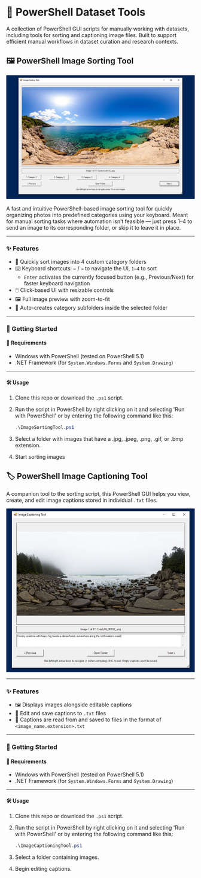 # 🧰 PowerShell Dataset Tools

A collection of PowerShell GUI scripts for manually working with datasets, including tools for sorting and captioning image files. Built to support efficient manual workflows in dataset curation and research contexts.


## 🖼️ PowerShell Image Sorting Tool

![UI Screenshot](examples/example_image_sorting_tool.jpg)

A fast and intuitive PowerShell-based image sorting tool for quickly organizing photos into predefined categories using your keyboard. Meant for manual sorting tasks where automation isn’t feasible — just press 1–4 to send an image to its corresponding folder, or skip it to leave it in place.

---

### ✨ Features

- 📂 Quickly sort images into 4 custom category folders
- ⌨️ Keyboard shortcuts: `←` / `→` to navigate the UI, `1–4` to sort  
   - `Enter` activates the currently focused button (e.g., Previous/Next) for faster keyboard navigation
- 🖱️ Click-based UI with resizable controls
- 🖼️ Full image preview with zoom-to-fit
- 📁 Auto-creates category subfolders inside the selected folder

---

### 🚀 Getting Started

#### 🧾 Requirements

- Windows with PowerShell (tested on PowerShell 5.1)
- .NET Framework (for `System.Windows.Forms` and `System.Drawing`)

---

#### 🛠️ Usage

1. Clone this repo or download the `.ps1` script.

2. Run the script in PowerShell by right clicking on it and selecting 'Run with PowerShell' or by entering the following command like this:
   ```powershell
   .\ImageSortingTool.ps1
   ```

3. Select a folder with images that have a .jpg, .jpeg, .png, .gif, or .bmp extension.

4. Start sorting images


## 🏷️ PowerShell Image Captioning Tool

A companion tool to the sorting script, this PowerShell GUI helps you view, create, and edit image captions stored in individual `.txt` files.

![UI Screenshot](examples/example_image_captioning_tool.jpg)

---

### ✨ Features

- 🖼️ Displays images alongside editable captions
- 📝 Edit and save captions to `.txt` files
- 📁 Captions are read from and saved to files in the format of `<image_name.extension>.txt`

---

### 🚀 Getting Started

#### 🧾 Requirements

- Windows with PowerShell (tested on PowerShell 5.1)
- .NET Framework (for `System.Windows.Forms` and `System.Drawing`)

---

#### 🛠️ Usage

1. Clone this repo or download the `.ps1` script.

2. Run the script in PowerShell by right clicking on it and selecting 'Run with PowerShell' or by entering the following command like this:
   ```powershell
   .\ImageCaptioningTool.ps1
   ```

3. Select a folder containing images.

4. Begin editing captions.

